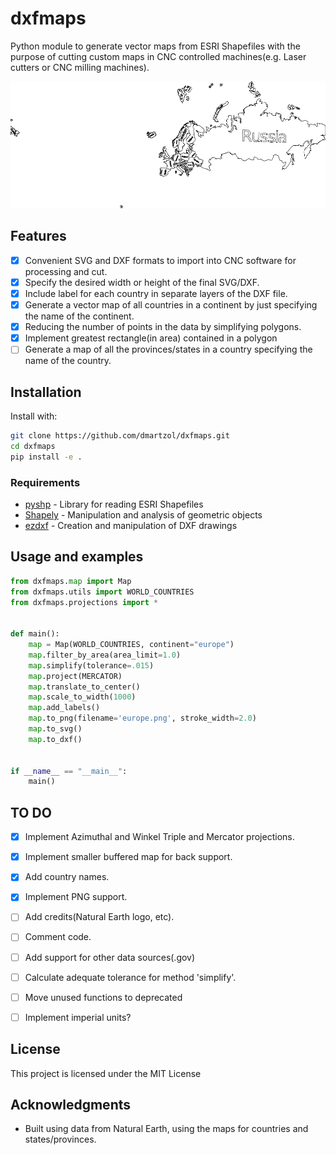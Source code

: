 # dxfmaps

Python module to generate vector maps from ESRI Shapefiles with the purpose of cutting custom maps in CNC controlled machines(e.g. Laser cutters or CNC milling machines).

![Example](https://github.com/dmartzol/dmartzol.github.io/raw/master/images/europe/europe.png)

## Features

- [X] Convenient SVG and DXF formats to import into CNC software for processing and cut.
- [X] Specify the desired width or height of the final SVG/DXF.
- [X] Include label for each country in separate layers of the DXF file.
- [X] Generate a vector map of all countries in a continent by just specifying the name of the continent.
- [X] Reducing the number of points in the data by simplifying polygons.
- [X] Implement greatest rectangle(in area) contained in a polygon
- [ ] Generate a map of all the provinces/states in a country specifying the name of the country.

## Installation

Install with:

```Bash
git clone https://github.com/dmartzol/dxfmaps.git
cd dxfmaps
pip install -e .
```


### Requirements

* [pyshp](https://github.com/GeospatialPython/pyshp) - Library for reading ESRI Shapefiles
* [Shapely](https://github.com/Toblerity/Shapely) - Manipulation and analysis of geometric objects
* [ezdxf](https://github.com/mozman/ezdxf) - Creation and manipulation of DXF drawings

## Usage and examples

```Python
from dxfmaps.map import Map
from dxfmaps.utils import WORLD_COUNTRIES
from dxfmaps.projections import *


def main():
    map = Map(WORLD_COUNTRIES, continent="europe")
    map.filter_by_area(area_limit=1.0)
    map.simplify(tolerance=.015)
    map.project(MERCATOR)
    map.translate_to_center()
    map.scale_to_width(1000)
    map.add_labels()
    map.to_png(filename='europe.png', stroke_width=2.0)
    map.to_svg()
    map.to_dxf()


if __name__ == "__main__":
    main()
```

## TO DO

- [X] Implement Azimuthal and Winkel Triple and Mercator projections.
- [X] Implement smaller buffered map for back support.
- [X] Add country names.
- [X] Implement PNG support.
- [ ] Add credits(Natural Earth logo, etc).
- [ ] Comment code.
- [ ] Add support for other data sources(.gov)
- [ ] Calculate adequate tolerance for method 'simplify'.
- [ ] Move unused functions to deprecated
- [ ] Implement imperial units?


## License

This project is licensed under the MIT License

## Acknowledgments

*  Built using data from Natural Earth, using the maps for countries and states/provinces.
